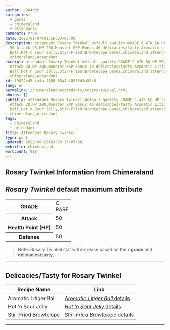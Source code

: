 ```yaml
---
author: L3n4r0x
categories:
  - games
  - chimeraland
  - attendants
comments: true
date: 2022-01-07T01:56:03+07:00
description: attendant Rosary Twinkel default quality GRADE C ATK 50 HP 50 DEF
  50 Attack 20,HP 200,Monster EXP Bonus 40 delicacies/tasty Aromatic Litiger
  Ball,Hot n Sour Jelly,Stir-Fried Browtelope Games,chimeraland,attendants
  chimeraland,Attendant
excerpt: attendant Rosary Twinkel default quality GRADE C ATK 50 HP 50 DEF 50
  Attack 20,HP 200,Monster EXP Bonus 40 delicacies/tasty Aromatic Litiger
  Ball,Hot n Sour Jelly,Stir-Fried Browtelope Games,chimeraland,attendants
  chimeraland,Attendant
id: f9422e45-ca1a-4888-88a4-f8036d1a58c0
lang: en
permalink: /chimeraland/attendants/rosary-twinkel.html
photos: []
subtitle: attendant Rosary Twinkel default quality GRADE C ATK 50 HP 50 DEF 50
  Attack 20,HP 200,Monster EXP Bonus 40 delicacies/tasty Aromatic Litiger
  Ball,Hot n Sour Jelly,Stir-Fried Browtelope Games,chimeraland,attendants
  chimeraland,Attendant
tags:
  - chimeraland
  - attendant
title: Attendant Rosary Twinkel
type: post
updated: 2022-09-29T03:26:37+07:00
webtitle: chimeraland
wordcount: 918
---
```


<link
  rel="stylesheet"
  href="https://rawcdn.githack.com/dimaslanjaka/Web-Manajemen/870a349/css/bootstrap-5-3-0-alpha3-wrapper.css"
/>
<section id="bootstrap-wrapper">
  <div data-bs-theme="dark">
    <h2>Rosary Twinkel Information from Chimeraland</h2>
    <h2 id="attribute"><i>Rosary Twinkel</i> default maximum attribute</h2>
    <div class="row">
      <div class="col mb-2">
        <div class="card">
          <div class="card-body">
            <table>
              <tr>
                <th>GRADE</th>
                <td>C <br /><span class="text-primary">RARE</span></td>
              </tr>
              <tr>
                <th>Attack</th>
                <td>50</td>
              </tr>
              <tr>
                <th>Health Point (HP)</th>
                <td>50</td>
              </tr>
              <tr>
                <th>Defense</th>
                <td>50</td>
              </tr>
            </table>
          </div>
        </div>
      </div>
    </div>
    <blockquote class="bd-callout bd-callout-warning">
      Note: Rosary Twinkel stat will increase based on their <b>grade</b> and
      <b>delicacies/tasty</b>.
    </blockquote>
    <hr />
    <h2 id="delicacies">Delicacies/Tasty for Rosary Twinkel</h2>
    <div class="card">
      <div class="card-body">
        <div class="table-responsive">
          <table class="table table-striped">
            <thead>
              <tr>
                <th>Recipe Name</th>
                <th>Link</th>
              </tr>
            </thead>
            <tbody>
              <tr>
                <td>Aromatic Litiger Ball</td>
                <td>
                  <a
                    href="#"
                    class="text-primary"
                    title="Click here to view recipe Aromatic Litiger Ball details"
                    ><i>Aromatic Litiger Ball</i> details</a
                  >
                </td>
              </tr>
              <tr>
                <td>Hot &#x27;n Sour Jelly</td>
                <td>
                  <a
                    href="https://www.webmanajemen.com/chimeraland/recipes/hot-n-sour-jelly.html"
                    class="text-primary"
                    title="Click here to view recipe Hot &#x27;n Sour Jelly details"
                    ><i>Hot &#x27;n Sour Jelly</i> details</a
                  >
                </td>
              </tr>
              <tr>
                <td>Stir-Fried Browtelope</td>
                <td>
                  <a
                    href="https://www.webmanajemen.com/chimeraland/recipes/stir-fried-browtelope.html"
                    class="text-primary"
                    title="Click here to view recipe Stir-Fried Browtelope details"
                    ><i>Stir-Fried Browtelope</i> details</a
                  >
                </td>
              </tr>
            </tbody>
          </table>
        </div>
      </div>
    </div>
    <hr />
  </div>
</section>
